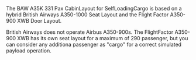 The BAW A35K 331 Pax CabinLayout for SelfLoadingCargo is based on a hybrid British Airways A350-1000 Seat Layout and the Flight Factor A350-900 XWB Door Layout.

British Airways does not operate Airbus A350-900s.
The FlightFactor A350-900 XWB has its own seat layout for a maximum of 290 passenger, but you can consider any additiona passenger as "cargo" for a correct simulated payload operation.